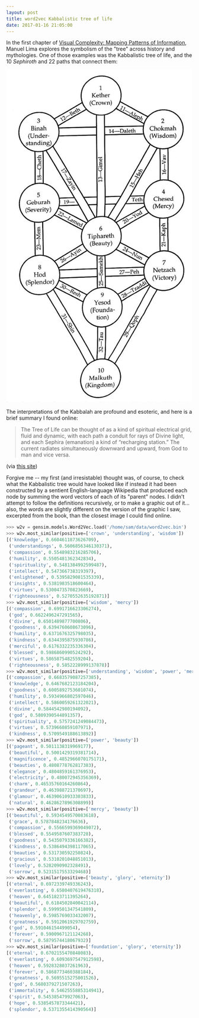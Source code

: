 ```yaml
---
layout: post
title: word2vec Kabbalistic tree of life
date: 2017-01-16 21:05:00
---
```


In the first chapter of [Visual Complexity: Mapping Patterns of Information](https://www.amazon.com/Visual-Complexity-Mapping-Patterns-Information/dp/1568989369), Manuel Lima explores  the symbolism of the "tree" across history and mythologies. One of those examples was the Kabbalistic tree of life, and the 10 _Sephiroth_ and 22 paths that connect them:

![Kabbalistic tree of life](/images/sephirotic-tree.jpg?raw=true)

The interpretations of the Kabbalah are profound and esoteric, and here is a brief summary I found online:

> The Tree of Life can be thought of as a kind of spiritual electrical grid, fluid and dynamic, with each path a conduit for rays of Divine light, and each Sephira (emanation) a kind of “recharging station.” The current radiates simultaneously downward and upward, from God to man and vice versa. 

(via [this site](https://78revelationsaminute.wordpress.com/tag/sephiroth/))

Forgive me -- my first (and irresistable) thought was, of course, to check what the Kabbalistic tree would have looked like if instead it had been constructed by a sentient English-language Wikipedia that produced each node by summing the word vectors of each of its "parent" nodes. I didn't attempt to follow the definitions recursively, or to make a graphic out of it... also, the words are slightly different on the version of the graphic I saw, excerpted from the book, than the closest image I could find online.

```python
>>> w2v = gensim.models.Word2Vec.load('/home/sam/data/word2vec.bin') 
>>> w2v.most_similar(positive=['crown', 'understanding', 'wisdom'])
[('knowledge', 0.6604611873626709),
 ('understandings', 0.5606856346130371),
 ('compassion', 0.5548983216285706),
 ('humility', 0.5505481362342834),
 ('spirituality', 0.5481384992599487),
 ('intellect', 0.547366738319397),
 ('enlightened', 0.5395829081535339),
 ('insights', 0.5381983518600464),
 ('virtues', 0.5300473570823669),
 ('righteousness', 0.5270552635192871)]
>>> w2v.most_similar(positive=['wisdom', 'mercy'])
[('compassion', 0.6991716623306274),
 ('god', 0.6622496247291565),
 ('divine', 0.6501489877700806),
 ('goodness', 0.6394760608673096),
 ('humility', 0.6371676325798035),
 ('kindness', 0.6344395875930786),
 ('merciful', 0.6176332235336304),
 ('blessed', 0.5986860990524292),
 ('virtues', 0.5865875482559204),
 ('righteousness', 0.5852228999137878)]
>>> w2v.most_similar(positive=['understanding', 'wisdom', 'power', 'mercy'])
[('compassion', 0.6683579087257385),
 ('knowledge', 0.6467682123184204),
 ('goodness', 0.6005892753601074),
 ('humility', 0.5934966802597046),
 ('intellect', 0.5860059261322021),
 ('divine', 0.5844542980194092),
 ('god', 0.5809390544891357),
 ('spirituality', 0.5757241249084473),
 ('virtues', 0.5739660859107971),
 ('kindness', 0.5709549188613892)]
>>> w2v.most_similar(positive=['power', 'beauty'])
[('pageant', 0.5011138319969177),
 ('beautiful', 0.5001429319381714),
 ('magnificence', 0.4852966070175171),
 ('beauties', 0.4808778762817383),
 ('elegance', 0.4804859161376953),
 ('electricity', 0.480072945356369),
 ('charm', 0.46535760164260864),
 ('grandeur', 0.463988721370697),
 ('glamour', 0.46390610933303833),
 ('natural', 0.4628627896308899)]
>>> w2v.most_similar(positive=['mercy', 'beauty'])
[('beautiful', 0.5934549570083618),
 ('grace', 0.5787848234176636),
 ('compassion', 0.5566599369049072),
 ('blessed', 0.5549587607383728),
 ('goodness', 0.5435079336166382),
 ('kindness', 0.5386494398117065),
 ('beauties', 0.531730592250824),
 ('gracious', 0.5310201048851013),
 ('lovely', 0.5282090902328491),
 ('sorrow', 0.5231517553329468)]
>>> w2v.most_similar(positive=['beauty', 'glory', 'eternity'])
[('eternal', 0.6972339749336243),
 ('everlasting', 0.6580407619476318),
 ('heaven', 0.6451823711395264),
 ('beautiful', 0.6184502840042114),
 ('splendor', 0.5999501347541809),
 ('heavenly', 0.5985769033432007),
 ('greatness', 0.5912061929702759),
 ('god', 0.591046154499054),
 ('forever', 0.5900967121124268),
 ('sorrow', 0.5879574418067932)]
>>> w2v.most_similar(positive=['foundation', 'glory', 'eternity'])
[('eternal', 0.6702155470848083),
 ('everlasting', 0.6093697547912598),
 ('heaven', 0.5928328037261963),
 ('forever', 0.5868773460388184),
 ('greatness', 0.5695515275001526),
 ('god', 0.5680379271507263),
 ('immortality', 0.5462555885314941),
 ('spirit', 0.545385479927063),
 ('hope', 0.5385457873344421),
 ('splendor', 0.5371355414390564)]
```
